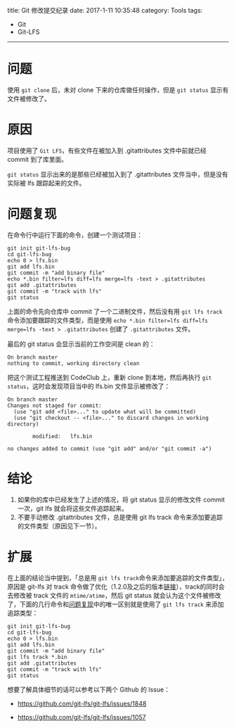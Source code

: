 title: Git 修改提交纪录
date: 2017-1-11 10:35:48
category: Tools
tags: 
  - Git
  - Git-LFS
---

# 问题

使用 `git clone` 后，未对 clone 下来的仓库做任何操作，但是 `git status` 显示有文件被修改了。

# 原因

项目使用了 `Git LFS`，有些文件在被加入到 .gitattributes 文件中前就已经 commit 到了库里面。

`git status` 显示出来的是那些已经被加入到了 .gitattributes 文件当中，但是没有实际被 lfs 跟踪起来的文件。

# 问题复现

在命令行中运行下面的命令，创建一个测试项目：

```
git init git-lfs-bug
cd git-lfs-bug
echo 0 > lfs.bin
git add lfs.bin
git commit -m "add binary file"
echo *.bin filter=lfs diff=lfs merge=lfs -text > .gitattributes
git add .gitattributes
git commit -m "track with lfs"
git status
```
上面的命令先向仓库中 commit 了一个二进制文件，然后没有用 `git lfs track` 命令添加要跟踪的文件类型，而是使用 `echo *.bin filter=lfs diff=lfs merge=lfs -text > .gitattributes` 创建了 `.gitattributes` 文件。

最后的 git status 会显示当前的工作空间是 clean 的：

```
On branch master
nothing to commit, working directory clean
```
把这个测试工程推送到 CodeClub 上，重新 clone 到本地，然后再执行 `git status`，这时会发现项目当中的 lfs.bin 文件显示被修改了：

```
On branch master
Changes not staged for commit:
  (use "git add <file>..." to update what will be committed)
  (use "git checkout -- <file>..." to discard changes in working directory)

        modified:   lfs.bin

no changes added to commit (use "git add" and/or "git commit -a")
```
# 结论

1. 如果你的库中已经发生了上述的情况，将 git status 显示的修改文件 commit 一次，git lfs 就会将这些文件追踪起来。
1. 不要手动修改 .gitattributes 文件，总是使用 git lfs track 命令来添加要追踪的文件类型（原因见下一节）。
# 扩展

在上面的结论当中提到，「总是用 `git lfs track`命令来添加要追踪的文件类型」，原因是 git-lfs 对 track 命令做了优化（1.2.0及之后的版本[链接](https://github.com/git-lfs/git-lfs/pull/1104)），track的同时会去修改被 track 文件的 `mtime/atime`，然后 git status 就会认为这个文件被修改了，下面的几行命令和<a href="http://code.huawei.com/codeclub/support/issues/102#%E9%97%AE%E9%A2%98%E5%A4%8D%E7%8E%B0">问题复现</a>中的唯一区别就是使用了 `git lfs track` 来添加追踪类型：

```
git init git-lfs-bug
cd git-lfs-bug
echo 0 > lfs.bin
git add lfs.bin
git commit -m "add binary file"
git lfs track *.bin
git add .gitattributes
git commit -m "track with lfs"
git status
```
想要了解具体细节的话可以参考以下两个 Github 的 Issue：


* https://github.com/git-lfs/git-lfs/issues/1848

* https://github.com/git-lfs/git-lfs/issues/1057
